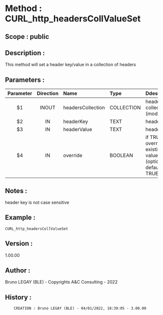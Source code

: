﻿# **Method :** CURL_http_headersCollValueSet## **Scope :** public## **Description :** This method will set a header key/value in a collection of headers## **Parameters :** | Parameter | Direction | Name | Type | Ddescription | |:----:|:----:|:----|:----|:----| | $1 | INOUT | headersCollection | COLLECTION | headers collection (modified) | | $2 | IN | headerKey | TEXT | header key | | $3 | IN | headerValue | TEXT | header value | | $4 | IN | override | BOOLEAN | if TRUE will override the existing value (optional, default TRUE) | ## **Notes :** header key is not case sensitive## **Example :** ```CURL_http_headersCollValueSet```## **Version :** 1.00.00## **Author :** Bruno LEGAY (BLE) - Copyrights A&C Consulting - 2022## **History :**          CREATION : Bruno LEGAY (BLE) - 04/01/2022, 18:39:05 - 3.00.00